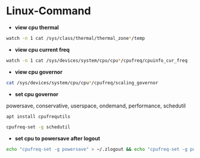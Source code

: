 # Linux-Command
- **view cpu thermal**
```bash
watch -n 1 cat /sys/class/thermal/thermal_zone*/temp
```
- **view cpu current freq**
```bash
watch -n 1 cat /sys/devices/system/cpu/cpu*/cpufreq/cpuinfo_cur_freq
```
- **view cpu governor**
```bash
cat /sys/devices/system/cpu/cpu*/cpufreq/scaling_governor
```
- **set cpu governor**

powersave, conservative, userspace, ondemand, performance, schedutil

```bash
apt install cpufrequtils
```
```bash
cpufreq-set -g schedutil
```
- **set cpu to powersave after logout**
```bash
echo "cpufreq-set -g powersave" > ~/.zlogout && echo "cpufreq-set -g powersave" > ~/.bash_logout && echo "cpufreq-set -g schedutil" > /etc/profile.d/00agovernor.sh
```
